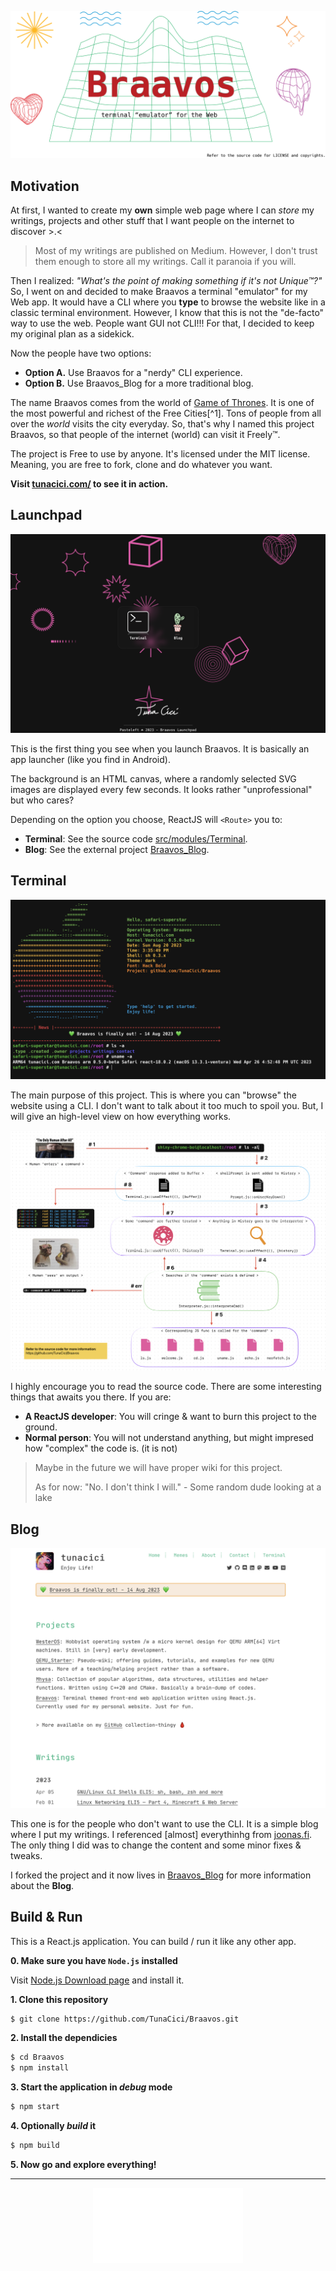![Braavos Header](media/Braavos_Header.png)

## Motivation
At first, I wanted to create my **own** simple web page where I can _store_ my writings, projects and other stuff that I want people on the internet to discover >.<

> Most of my writings are published on Medium. However, I don't trust
> them enough to store all my writings. Call it paranoia if you will.

Then I realized: _"What's the point of making something if it's not Unique™?"_ So, I went on and decided to make Braavos a terminal "emulator" for my Web app. It would have a CLI where you **type** to browse the website like in a classic terminal environment. However, I know that this is not the "de-facto" way to use the web. People want GUI not CLI!!! For that, I decided to keep my original plan as a sidekick.

Now the people have two options:

- **Option A.** Use Braavos for a "nerdy" CLI experience.
- **Option B.** Use Braavos_Blog for a more traditional blog.

The name Braavos comes from the world of [Game of Thrones](https://www.hbo.com/game-of-thrones). It is one of the most powerful and richest of the Free Cities[^1]. Tons of people from all over the _world_ visits the city everyday. So, that's why I named this project Braavos, so that people of the internet (world) can visit it Freely™.

The project is Free to use by anyone. It's licensed under the MIT license. Meaning, you are free to fork, clone and do whatever you want. 

**Visit [tunacici.com/](tunacici.com/) to see it in action.**

## Launchpad

![Launcpad UI](media/Final_Launcher.png)

This is the first thing you see when you launch Braavos. It is basically an app launcher (like you find in Android).

The background is an HTML canvas, where a randomly selected SVG images are displayed every few seconds. It looks rather "unprofessional" but who cares?

Depending on the option you choose, ReactJS will `<Route>` you to:

- **Terminal**: See the source code [src/modules/Terminal](https://github.com/TunaCici/Braavos/tree/main/src/modules/Terminal).
- **Blog**: See the external project [Braavos_Blog](https://github.com/TunaCici/Braavos_Blog).

## Terminal

![Terminal UI](media/Final_Terminal.png)

The main purpose of this project. This is where you can "browse" the website using a CLI. I don't want to talk about it too much to spoil you. But, I will give an high-level view on how everything works.

![Terminal Overview](media/Terminal_Overview.png)

I highly encourage you to read the source code. There are some interesting things that awaits you there. If you are:

- **A ReactJS developer**: You will cringe & want to burn this project to the ground.
- **Normal person**: You will not understand anything, but might impresed how "complex" the code is. (it is not)

> Maybe in the future we will have proper wiki for this project. 
>
> As for now: "No. I don't think I will." - Some random dude looking at a lake

## Blog

![Blog UI](media/Final_Blog.png)

This one is for the people who don't want to use the CLI. It is a simple blog where I put my writings. I referenced [almost] everythinhg from [joonas.fi](https://github.com/joonas-fi/joonas.fi). The only thing I did was to change the content and some minor fixes & tweaks.

I forked the project and it now lives in [Braavos_Blog](https://github.com/TunaCici/Braavos_Blog) for more information about the **Blog**.

## Build & Run

This is a React.js application. You can build / run it like any other app.

**0. Make sure you have `Node.js` installed**

Visit [Node.js Download page](https://nodejs.org/en/download) and install it.

**1. Clone this repository**

```bash
$ git clone https://github.com/TunaCici/Braavos.git
```

**2. Install the dependicies**

```bash
$ cd Braavos
$ npm install
```

**3. Start the application in _debug_ mode**

```bash
$ npm start
```

**4. Optionally _build_ it**

```bash
$ npm build
```

**5. Now go and explore everything!**

[1]: https://gameofthrones.fandom.com/wiki/Braavos

----
<div style="text-align: center;">
  <img src="media/TunaCiciSignBW.gif" width="240" alt="Tuna Cici Signature" />
</div>

